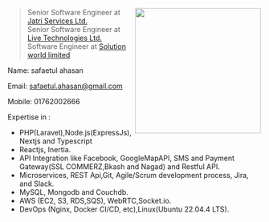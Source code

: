 

<a target="_blank" href="#"><img width="250" align="right" src="https://user-images.githubusercontent.com/58518192/87162442-bf3e8180-c2e7-11ea-9f2a-53a50306b7ce.gif"></a>

> Senior Software Engineer at [Jatri Services Ltd.](https://jatri.co) <br/>
> Senior Software Engineer at [Live Technologies Ltd.](http://live-technologies.net) <br/>
> Software Engineer at [Solution world limited](http://www.solution-world.com)

Name:   safaetul ahasan


Email: safaetul.ahasan@gmail.com


Mobile: 01762002666


<!-- I am a professional Software engineer with over 7.10 years of experience and 5.0+ years of team leading experience, worked on different platforms and languages and played different roles like Sr. Software Engineer, Lead and Engineering Manager.

I have completed M.Sc in Computer Science and Engineering from Jahangirnagar University. During my graduation participated at different national/Intra-university programming contest. I started my professional career as a Software Engineer at The "Solution world Limited". Now I am working as a software engineer at Live Technologies Ltd.

I consider myself a Backend Engineer, mostly worked on Backend.

I'm flexible, proactive, and curious. I believe in the craft of software engineering, but are pragmatic and are driven to make a positive change in the world. I love tackling challenges and I enjoy writing about it, I learned what it means to be a leader and a team player and thanks to that experience I am fueled with a desire to succeed and scale new heights and challenges to where my mindset is not : “can we do this?” But “what have we not scaled yet?”.

I’m a straightforward and open-minded, To me, honesty, humanity, and ethics are more important than being religious. -->

Expertise in :
- PHP(Laravel),Node.js(ExpressJs),Nextjs and Typescript
- Reactjs, Inertia.
- API Integration like Facebook, GoogIeMapAPI, SMS and Payment Gateway(SSL COMMERZ,Bkash and Nagad) and Restful API.
- Microservices, REST Api,Git, Agile/Scrum development process, Jira, and Slack.
- MySQL, Mongodb and Couchdb.
- AWS (EC2, S3, RDS,SQS), WebRTC,Socket.io.
- DevOps (Nginx, Docker CI/CD, etc),Linux(Ubuntu 22.04.4 LTS).

<!-- ## {...} My Stack 💻🚀 -->

<!-- Cloud: ['Heroku', 'Netlify'], 
```js
{
  languages: ['PHP', 'Javascript','Node JS'],
  backend: ['Laravel','Express Js','Next JS','TypeScript'],
  frontend: ['ReactJs'],
  databases: ['MySQL','MongoDB','Couchdb'],
  DevOps: ['Apache', 'Nginx', 'Docker','CI/CD','AWS (EC2, S3, SQS)'],
  tools: ['Vs code', 'Postman', 'MongoDB Compass', 'Clikup', 'Slack'],
  Open Source: ['Git, GitHub']
}
```
-->

<!-- ![visitors](https://visitor-badge.laobi.icu/badge?page_id=piyas33) -->

<!--<h1 align="center" >--><!-- !Let's connect:--></h1>

<!--
<div  align="center" gap="20px">
<a href="https://www.linkedin.com/in/safaetulahasan/">
    <img width="100px" src="https://img.shields.io/badge/-%2312100E.svg?&logo=linkedin&logoColor=white" />
</a>

<a href="https://safaetulahasan.medium.com/">
    <img  width="100px" src="https://img.shields.io/badge/-%2312100E.svg?&logo=medium&logoColor=white" />
</a>

<a href="https://github.com/piyas33/">
<img  width="100px" src="https://img.shields.io/badge/-%2312100E.svg?&logo=github&logoColor=white" />
</a>
</div>
-->
<!--
<div align="center">
Resume: 
<a href="https://piyas33.github.io/">Click here</a>

Portfolio: 
<a href="https://piyas33.github.io/"> Click Here</a>
</div>
-->
